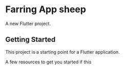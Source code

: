 # Farring App sheep

A new Flutter project.

## Getting Started

This project is a starting point for a Flutter application.

A few resources to get you started if this 
